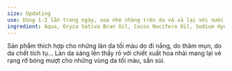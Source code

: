 ```yaml
---
size: Updating
use: Dùng 1-2 lần trong ngày, xoa nhẹ nhàng trên da và xả lại với nước. Bảo quản nơi thoáng mát. Hiệu quả rõ rệt sau 1 tuần sử dụng.
ingredient: Aqua, Oryza Sativa Bran Oil, Cocos Nucifera Oil, Sodium Hydroxide, Sesamum Indicum Seed Oil, Goat milk powder, Camellia Sinensis Leaf Extract, Fragrance.
---
```

Sản phẩm thích hợp cho những làn da tối màu do đi nắng, do thâm mụn, do da chết tích tụ... Làn da sáng lên thấy rõ với chiết xuất hoa nhài mang lại vẻ rạng rỡ bóng mượt cho những vùng da tối màu, sần sùi. 
